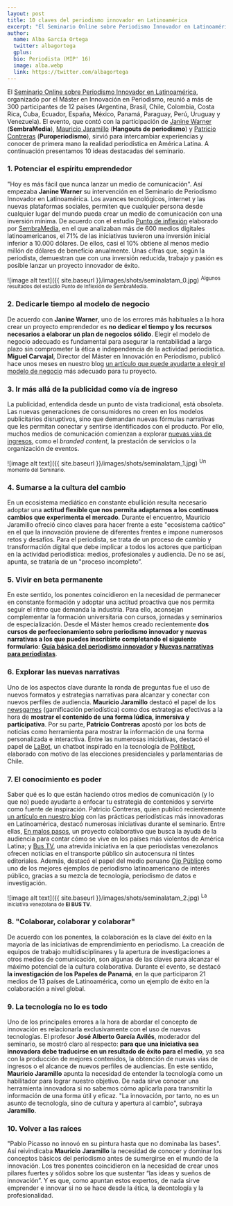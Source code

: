 ```yaml
---
layout: post
title: 10 claves del periodismo innovador en Latinoamérica
excerpt: "El Seminario Online sobre Periodismo Innovador en Latinoamérica, organizado por el Máster en Innovación en Periodismo, reunió a más de 300 participantes de 12 países (Argentina, Brasil, Chile, Colombia, Costa Rica, Cuba, Ecuador, España, México, Panamá, Paraguay, Perú, Uruguay y Venezuela). El evento, que contó con la participación de Janine Warner (SembraMedia), Mauricio Jaramillo (Hangouts de periodismo) y Patricio Contreras (Puroperiodismo), sirvió para intercambiar experiencias y conocer de primera mano la realidad periodística en América Latina. A continuación presentamos 10 ideas destacadas del seminario."
author:
  name: Alba García Ortega
  twitter: albagortega
  gplus:  
  bio: Periodista (MIP' 16)
  image: alba.webp
  link: https://twitter.com/albagortega
---
```


El [Seminario Online sobre Periodismo Innovador en Latinoamérica](https://www.youtube.com/watch?v=HiJKAqZW3eQ), organizado por el Máster en Innovación en Periodismo, reunió a más de 300 participantes de 12 países (Argentina, Brasil, Chile, Colombia, Costa Rica, Cuba, Ecuador, España, México, Panamá, Paraguay, Perú, Uruguay y Venezuela). El evento, que contó con la participación de [Janine Warner](https://twitter.com/janinewarner?lang=es) (**SembraMedia**), [Mauricio Jaramillo](https://twitter.com/mauriciojaramil?lang=es) (**Hangouts de periodismo**) y [Patricio Contreras](https://twitter.com/pfcontrerasv?lang=en) (**Puroperiodismo**), sirvió para intercambiar experiencias y conocer de primera mano la realidad periodística en América Latina. A continuación presentamos 10 ideas destacadas del seminario. 

### 1. Potenciar el espíritu emprendedor

"Hoy es más fácil que nunca lanzar un medio de comunicación". Así empezaba **Janine Warner** su intervención en el Seminario de Periodismo Innovador en Latinoamérica. Los avances tecnológicos, internet y las nuevas plataformas sociales, permiten que cualquier persona desde cualquier lugar del mundo pueda crear un medio de comunicación con una inversión mínima. De acuerdo con el estudio [Punto de inflexión](https://www.sembramedia.org/punto-inflexion-los-medios/) elaborado por [SembraMedia](https://www.sembramedia.org), en el que analizaban más de 600 medios digitales latinoamericanos, el 71% de las iniciativas tuvieron una inversión inicial inferior a 10.000 dólares. De ellos, casi el 10% obtiene al menos medio millón de dólares de beneficio anualmente. Unas cifras que, según la periodista, demuestran que con una inversión reducida, trabajo y pasión es posible lanzar un proyecto innovador de éxito. 

![image alt text]({{ site.baseurl }}/images/shots/seminalatam_0.jpg)
<sup>Algunos resultados del estudio Punto de Inflexión de SembraMedia.

### 2. Dedicarle tiempo al modelo de negocio

De acuerdo con **Janine Warner**, uno de los errores más habituales a la hora crear un proyecto emprendedor es **no dedicar el tiempo y los recursos necesarios a elaborar un plan de negocios sólido**. Elegir el modelo de negocio adecuado es fundamental para asegurar la rentabilidad a largo plazo sin comprometer la ética e independencia de la actividad periodística. **Miguel Carvajal**, Director del Máster en Innovación en Periodismo, publicó hace unos meses en nuestro blog [un artículo que puede ayudarte a elegir el modelo de negocio](http://mip.umh.es/blog/2015/10/12/seis-modelos-negocio-periodismo-plataformas/) más adecuado para tu proyecto.  

### 3. Ir más allá de la publicidad como vía de ingreso

La publicidad, entendida desde un punto de vista tradicional, está obsoleta. Las nuevas generaciones de consumidores no creen en los modelos publicitarios disruptivos, sino que demandan nuevas fórmulas narrativas que les permitan conectar y sentirse identificados con el producto. Por ello, muchos medios de comunicación comienzan a explorar [nuevas vías de ingresos](http://mip.umh.es/blog/2016/01/31/vias-ingresos-periodismo-monetizacion/), como el *branded content*, la prestación de servicios o la organización de eventos. 

![image alt text]({{ site.baseurl }}/images/shots/seminalatam_1.jpg)
<sup>Un momento del Seminario.

### 4. Sumarse a la cultura del cambio

En un ecosistema mediático en constante ebullición resulta necesario adoptar una **actitud flexible que nos permita adaptarnos a los continuos cambios que experimenta el mercado**. Durante el encuentro, Mauricio Jaramillo ofreció cinco claves para hacer frente a este "ecosistema caótico" en el que la innovación proviene de diferentes frentes e impone numerosos retos y desafíos. Para el periodista, se trata de un proceso de cambio y transformación digital que debe implicar a todos los actores que participan en la actividad periodística: medios, profesionales y audiencia. De no se así, apunta, se trataría de un "proceso incompleto”.

### 5. Vivir en beta permanente

En este sentido, los ponentes coincidieron en la necesidad de permanecer en constante formación y adoptar una actitud proactiva que nos permita seguir el ritmo que demanda la industria. Para ello, aconsejan complementar la formación universitaria con cursos, jornadas y seminarios de especialización. Desde el Máster hemos creado recientemente **dos cursos de perfeccionamiento sobre periodismo innovador y nuevas narrativas a los que puedes inscribirte completando el siguiente formulario**: **[Guía básica del periodismo innovador](https://goo.gl/forms/o0oOUVSjSdcwCC0L2) y [Nuevas narrativas para periodistas](https://goo.gl/forms/o0oOUVSjSdcwCC0L2)**.

### 6. Explorar las nuevas narrativas

Uno de los aspectos clave durante la ronda de preguntas fue el uso de nuevos formatos y estrategias narrativas para alcanzar y conectar con nuevos perfiles de audiencia. **Mauricio Jaramillo** destacó el papel de los [newsgames](http://mip.umh.es/blog/2017/11/06/medios-formatos-gamificados/) (gamificación periodística) como dos estrategias efectivas a la hora de **mostrar el contenido de una forma lúdica, inmersiva y participativa**. Por su parte, **Patricio Contreras** apostó por los bots de noticias como herramienta para mostrar la información de una forma personalizada e interactiva. Entre las numerosas iniciativas, destacó el papel de [LaBot](https://twitter.com/robotlabot?lang=es), un chatbot inspirado en la tecnología de [Politibot](https://twitter.com/politibot?lang=es), elaborado con motivo de las elecciones presidenciales y parlamentarias de Chile.

### 7. El conocimiento es poder

Saber qué es lo que están haciendo otros medios de comunicación (y lo que no) puede ayudarte a enfocar tu estrategia de contenidos y servirte como fuente de inspiración. Patricio Contreras, quien publicó recientemente [un artículo en nuestro blog](http://mip.umh.es/blog/2017/10/24/innovacion-periodismo-latinoamerica) con las prácticas periodísticas más innovadoras en Latinoamérica, destacó numerosas iniciativas durante el seminario. Entre ellas, [En malos pasos](http://dromomanos.com/), un proyecto colaborativo que busca la ayuda de la audiencia para contar cómo se vive en los países más violentos de América Latina; y [Bus TV](https://twitter.com/elbustv?lang=es), una atrevida iniciativa en la que periodistas venezolanos ofrecen noticias en el transporte público sin autocensura ni tintes editoriales. Además, destacó el papel del medio peruano [Ojo Público](https://ojo-publico.com/) como uno de los mejores ejemplos de periodismo latinoamericano de interés público, gracias a su mezcla de tecnología, periodismo de datos e investigación. 

![image alt text]({{ site.baseurl }}/images/shots/seminalatam_2.jpg)
<sup>La iniciativa venezolana de **El BUS TV**.

### 8. "Colaborar, colaborar y colaborar"

De acuerdo con los ponentes, la colaboración es la clave del éxito en la mayoría de las iniciativas de emprendimiento en periodismo. La creación de equipos de trabajo multidisciplinares y la apertura de investigaciones a otros medios de comunicación, son algunas de las claves para alcanzar el máximo potencial de la cultura colaborativa. Durante el evento, se destacó **la investigación de los Papeles de Panamá**, en la que participaron 21 medios de 13 países de Latinoamérica, como un ejemplo de éxito en la colaboración a nivel global. 

### 9. La tecnología no lo es todo

Uno de los principales errores a la hora de abordar el concepto de innovación es relacionarla exclusivamente con el uso de nuevas tecnologías. El profesor **José Alberto García Avilés**, moderador del seminario, se mostró claro al respecto: **para que una iniciativa sea innovadora debe traducirse en un resultado de éxito para el medio**, ya sea con la producción de mejores contenidos, la obtención de nuevas vías de ingresos o el alcance de nuevos perfiles de audiencias. En este sentido, **Mauricio Jaramillo** apunta la necesidad de entender la tecnología como un habilitador para lograr nuestro objetivo. De nada sirve conocer una herramienta innovadora si no sabemos cómo aplicarla para transmitir la información de una forma útil y eficaz. "La innovación, por tanto, no es un asunto de tecnología, sino de cultura y apertura al cambio", subraya **Jaramillo**. 

### 10. Volver a las raíces

"Pablo Picasso no innovó en su pintura hasta que no dominaba las bases". Así reivindicaba **Mauricio** **Jaramillo** la necesidad de conocer y dominar los conceptos básicos del periodismo antes de sumergirse en el mundo de la innovación. Los tres ponentes coincidieron en la necesidad de crear unos pilares fuertes y sólidos sobre los que sustentar “las ideas y sueños de innovación”. Y es que, como apuntan estos expertos, de nada sirve emprender e innovar si no se hace desde la ética, la deontología y la profesionalidad. 